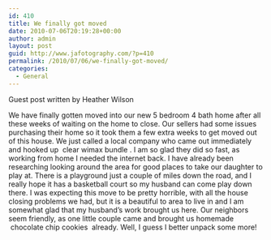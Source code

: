 ```yaml
---
id: 410
title: We finally got moved
date: 2010-07-06T20:19:28+00:00
author: admin
layout: post
guid: http://www.jafotography.com/?p=410
permalink: /2010/07/06/we-finally-got-moved/
categories:
  - General
---
```

Guest post written by Heather Wilson

We have finally gotten moved into our new 5 bedroom 4 bath home after all these weeks of waiting on the home to close. Our sellers had some issues purchasing their home so it took them a few extra weeks to get moved out of this house. We just called a local company who came out immediately and hooked up &nbsp;clear wimax bundle&nbsp;. I am so glad they did so fast, as working from home I needed the internet back. I have already been researching looking around the area for good places to take our daughter to play at. There is a playground just a couple of miles down the road, and I really hope it has a basketball court so my husband can come play down there. I was expecting this move to be pretty horrible, with all the house closing problems we had, but it is a beautiful to area to live in and I am somewhat glad that my husband’s work brought us here. Our neighbors seem friendly, as one little couple came and brought us homemade &nbsp;chocolate chip cookies&nbsp; already. Well, I guess I better unpack some more!